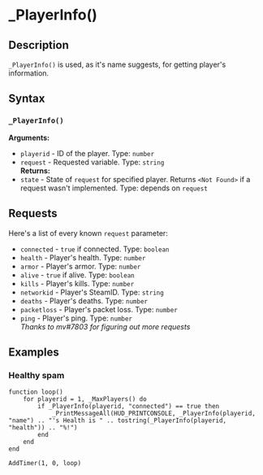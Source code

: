 # _PlayerInfo()

## Description
`_PlayerInfo()` is used, as it's name suggests, for getting player's information.

## Syntax
### `_PlayerInfo()`  
**Arguments:**  
- `playerid` - ID of the player. Type: `number`  
- `request` - Requested variable. Type: `string`  
**Returns:**
- `state` - State of `request` for specified player. Returns `<Not Found>` if a request wasn't implemented. Type: depends on `request`

## Requests
Here's a list of every known `request` parameter:  
- `connected` - `true` if connected. Type: `boolean`  
- `health` - Player's health. Type: `number`  
- `armor` - Player's armor. Type: `number`  
- `alive` - `true` if alive. Type: `boolean`  
- `kills` - Player's kills. Type: `number`  
- `networkid` - Player's SteamID. Type: `string`  
- `deaths` - Player's deaths. Type: `number`  
- `packetloss` - Player's packet loss. Type: `number`  
- `ping` - Player's ping. Type: `number`  
*Thanks to mv#7803 for figuring out more requests*

## Examples
### Healthy spam
```
function loop()
	for playerid = 1, _MaxPlayers() do
		if _PlayerInfo(playerid, "connected") == true then
			_PrintMessageAll(HUD_PRINTCONSOLE, _PlayerInfo(playerid, "name") .. "'s Health is " .. tostring(_PlayerInfo(playerid, "health")) .. "%!")
		end
	end
end

AddTimer(1, 0, loop)
```
